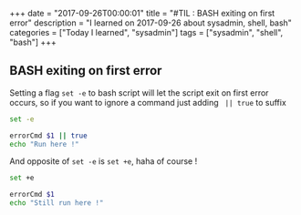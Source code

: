 +++
date = "2017-09-26T00:00:01"
title = "#TIL : BASH exiting on first error"
description = "I learned on 2017-09-26 about sysadmin, shell, bash"
categories = ["Today I learned", "sysadmin"]
tags = ["sysadmin", "shell", "bash"]
+++



## BASH exiting on first error

Setting a flag `set -e` to bash script will let the script exit on first error occurs, so if you want to ignore a command just adding ` || true` to suffix

```bash
set -e

errorCmd $1 || true
echo "Run here !"
```

And opposite of `set -e` is `set +e`, haha of course !

```bash
set +e

errorCmd $1
echo "Still run here !"
```

